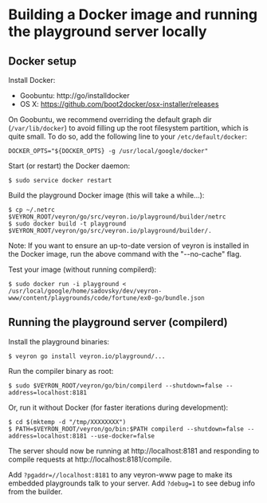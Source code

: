 # Building a Docker image and running the playground server locally

## Docker setup

Install Docker:

* Goobuntu: http://go/installdocker
* OS X: https://github.com/boot2docker/osx-installer/releases

On Goobuntu, we recommend overriding the default graph dir (`/var/lib/docker`)
to avoid filling up the root filesystem partition, which is quite small. To do
so, add the following line to your `/etc/default/docker`:

    DOCKER_OPTS="${DOCKER_OPTS} -g /usr/local/google/docker"

Start (or restart) the Docker daemon:

    $ sudo service docker restart

Build the playground Docker image (this will take a while...):

    $ cp ~/.netrc $VEYRON_ROOT/veyron/go/src/veyron.io/playground/builder/netrc
    $ sudo docker build -t playground $VEYRON_ROOT/veyron/go/src/veyron.io/playground/builder/.

Note: If you want to ensure an up-to-date version of veyron is installed in the
Docker image, run the above command with the "--no-cache" flag.

Test your image (without running compilerd):

    $ sudo docker run -i playground < /usr/local/google/home/sadovsky/dev/veyron-www/content/playgrounds/code/fortune/ex0-go/bundle.json

## Running the playground server (compilerd)

Install the playground binaries:

    $ veyron go install veyron.io/playground/...

Run the compiler binary as root:

    $ sudo $VEYRON_ROOT/veyron/go/bin/compilerd --shutdown=false --address=localhost:8181

Or, run it without Docker (for faster iterations during development):

    $ cd $(mktemp -d "/tmp/XXXXXXXX")
    $ PATH=$VEYRON_ROOT/veyron/go/bin:$PATH compilerd --shutdown=false --address=localhost:8181 --use-docker=false

The server should now be running at http://localhost:8181 and responding to
compile requests at http://localhost:8181/compile.

Add `?pgaddr=//localhost:8181` to any veyron-www page to make its embedded
playgrounds talk to your server. Add `?debug=1` to see debug info from the
builder.
